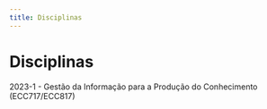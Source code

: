```yaml
---
title: Disciplinas 
---
```


# Disciplinas

2023-1 - Gestão da Informação para a Produção do Conhecimento (ECC717/ECC817)
